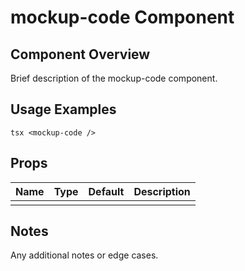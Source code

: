 # mockup-code Component

## Component Overview

Brief description of the mockup-code component.

## Usage Examples

`tsx
<mockup-code />
`

## Props

| Name | Type | Default | Description |
| ---- | ---- | ------- | ----------- |
|      |      |         |             |

## Notes

Any additional notes or edge cases.
